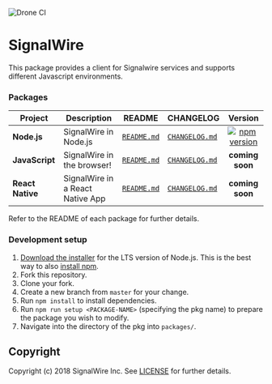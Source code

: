 ![Drone CI](https://ci.signalwire.com/api/badges/signalwire/signalwire-node/status.svg)

# SignalWire

This package provides a client for Signalwire services and supports different Javascript environments.

### Packages

| Project | Description | README | CHANGELOG | Version |
| ------- | ------- | ------- | ------- |:-----:|
| **Node.js** | SignalWire in Node.js | [`README.md`](packages/node/README.md) | [`CHANGELOG.md`](packages/node/CHANGELOG.md) | [![npm version](https://badge.fury.io/js/%40signalwire%2Fnode.svg)](https://badge.fury.io/js/%40signalwire%2Fnode)
| **JavaScript** | SignalWire in the browser! | [`README.md`](packages/js/README.md) | [`CHANGELOG.md`](packages/js/CHANGELOG.md) | **coming soon**
| **React Native** | SignalWire in a React Native App | [`README.md`](packages/react-native/README.md) | [`CHANGELOG.md`](packages/react-native/CHANGELOG.md) | **coming soon**

Refer to the README of each package for further details.

### Development setup
1. [Download the installer](https://nodejs.org/) for the LTS version of Node.js. This is the best way to also [install npm](https://blog.npmjs.org/post/85484771375/how-to-install-npm#_=_).
2. Fork this repository.
3. Clone your fork.
4. Create a new branch from `master` for your change.
5. Run `npm install` to install dependencies.
6. Run `npm run setup <PACKAGE-NAME>` (specifying the pkg name) to prepare the package you wish to modify.
7. Navigate into the directory of the pkg into `packages/`.

## Copyright

Copyright (c) 2018 SignalWire Inc. See [LICENSE](https://github.com/signalwire/signalwire-node/blob/master/LICENSE) for further details.
